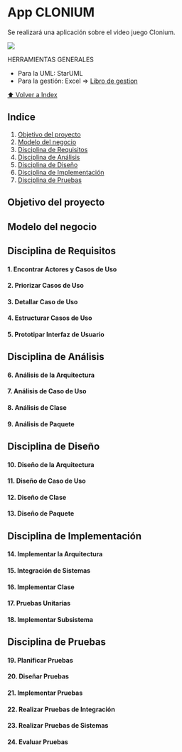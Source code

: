 # App CLONIUM

Se realizará una aplicación sobre el video juego Clonium.

![](https://user-images.githubusercontent.com/30413024/45918854-87a5e180-be95-11e8-93e1-2e844d27f841.jpeg)

HERRAMIENTAS GENERALES

- Para la UML: StarUML
- Para la gestión: Excel => [Libro de gestion](https://docs.google.com/spreadsheets/d/1m8LlsGqnUsGGA5FCvwc5dEFNDmbtvVZH/edit?usp=drive_link&ouid=111878516840183913599&rtpof=true&sd=true)


[⬆ Volver a Index]()
## Indice

1. [Objetivo del proyecto]()
2. [Modelo del negocio]()
3. [Disciplina de Requisitos]()
4. [Disciplina de Análisis]()
5. [Disciplina de Diseño]()
6. [Disciplina de Implementación]()
7. [Disciplina de Pruebas]()

## Objetivo del proyecto



## Modelo del negocio



## Disciplina de Requisitos


#### 1. Encontrar Actores y Casos de Uso


#### 2. Priorizar Casos de Uso
#### 3. Detallar Caso de Uso
#### 4. Estructurar Casos de Uso
#### 5. Prototipar Interfaz de Usuario


## Disciplina de Análisis


#### 6. Análisis de la Arquitectura
#### 7. Análisis de Caso de Uso
#### 8. Análisis de Clase
#### 9. Análisis de Paquete


## Disciplina de Diseño


#### 10. Diseño de la Arquitectura
#### 11. Diseño de Caso de Uso
#### 12. Diseño de Clase
#### 13. Diseño de Paquete


## Disciplina de Implementación


#### 14. Implementar la Arquitectura
#### 15. Integración de Sistemas
#### 16. Implementar Clase
#### 17. Pruebas Unitarias
#### 18. Implementar Subsistema


## Disciplina de Pruebas


#### 19. Planificar Pruebas
#### 20. Diseñar Pruebas
#### 21. Implementar Pruebas
#### 22. Realizar Pruebas de Integración
#### 23. Realizar Pruebas de Sistemas
#### 24. Evaluar Pruebas


